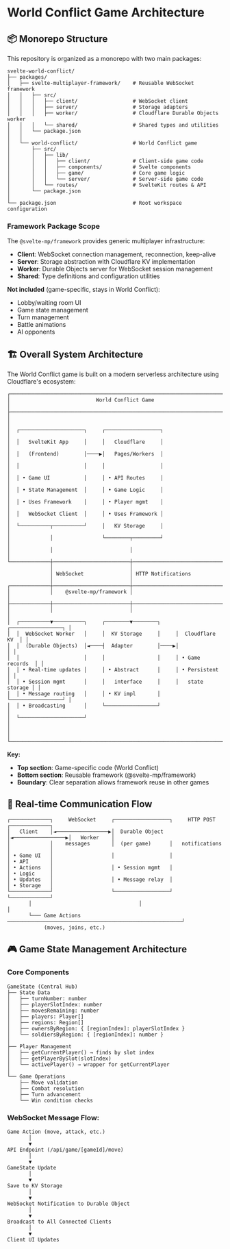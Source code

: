 # World Conflict Game Architecture

## 📦 Monorepo Structure

This repository is organized as a monorepo with two main packages:

```
svelte-world-conflict/
├── packages/
│   ├── svelte-multiplayer-framework/    # Reusable WebSocket framework
│   │   ├── src/
│   │   │   ├── client/                  # WebSocket client
│   │   │   ├── server/                  # Storage adapters
│   │   │   ├── worker/                  # Cloudflare Durable Objects worker
│   │   │   └── shared/                  # Shared types and utilities
│   │   └── package.json
│   │
│   └── world-conflict/                  # World Conflict game
│       ├── src/
│       │   ├── lib/
│       │   │   ├── client/              # Client-side game code
│       │   │   ├── components/          # Svelte components
│       │   │   ├── game/                # Core game logic
│       │   │   └── server/              # Server-side game code
│       │   └── routes/                  # SvelteKit routes & API
│       └── package.json
│
└── package.json                         # Root workspace configuration
```

### Framework Package Scope

The `@svelte-mp/framework` provides generic multiplayer infrastructure:

- **Client**: WebSocket connection management, reconnection, keep-alive
- **Server**: Storage abstraction with Cloudflare KV implementation
- **Worker**: Durable Objects server for WebSocket session management
- **Shared**: Type definitions and configuration utilities

**Not included** (game-specific, stays in World Conflict):
- Lobby/waiting room UI
- Game state management
- Turn management
- Battle animations
- AI opponents

## 🏗️ Overall System Architecture

The World Conflict game is built on a modern serverless architecture using Cloudflare's ecosystem:

```
┌────────────────────────────────────────────────────────────────────────────┐
│                            World Conflict Game                             │
├────────────────────────────────────────────────────────────────────────────┤
│                                                                            │
│  ┌─────────────────────┐     ┌──────────────────┐                        │
│  │   SvelteKit App     │     │   Cloudflare     │                        │
│  │   (Frontend)        │────▶│   Pages/Workers  │                        │
│  │                     │     │                  │                        │
│  │ • Game UI           │     │ • API Routes     │                        │
│  │ • State Management  │     │ • Game Logic     │                        │
│  │ • Uses Framework    │     │ • Player mgmt    │                        │
│  │   WebSocket Client  │     │ • Uses Framework │                        │
│  └──────────┬──────────┘     │   KV Storage     │                        │
│             │                └────────┬─────────┘                        │
│             │                         │                                   │
└─────────────┼─────────────────────────┼───────────────────────────────────┘
              │                         │
              │ WebSocket               │ HTTP Notifications
              │                         │
┌─────────────┼─────────────────────────┼───────────────────────────────────┐
│             │    @svelte-mp/framework │                                   │
├─────────────┼─────────────────────────┼───────────────────────────────────┤
│             │                         │                                   │
│  ┌──────────▼──────────┐     ┌────────▼────────┐     ┌─────────────────┐ │
│  │  WebSocket Worker   │     │  KV Storage     │     │  Cloudflare KV  │ │
│  │  (Durable Objects)  │◄────┤  Adapter        │────▶│                 │ │
│  │                     │     │                 │     │ • Game records  │ │
│  │ • Real-time updates │     │ • Abstract      │     │ • Persistent    │ │
│  │ • Session mgmt      │     │   interface     │     │   state storage │ │
│  │ • Message routing   │     │ • KV impl       │     └─────────────────┘ │
│  │ • Broadcasting      │     └─────────────────┘                         │
│  └─────────────────────┘                                                 │
│                                                                           │
└───────────────────────────────────────────────────────────────────────────┘
```

**Key:**
- **Top section**: Game-specific code (World Conflict)
- **Bottom section**: Reusable framework (@svelte-mp/framework)
- **Boundary**: Clear separation allows framework reuse in other games

## 🔄 Real-time Communication Flow

```
┌─────────────┐     WebSocket     ┌──────────────────┐     HTTP POST     ┌─────────────┐
│   Client    │◄─────────────────▶│  Durable Object  │◄─────────────────▶│   Worker    │
│             │    messages       │  (per game)      │   notifications   │             │
│ • Game UI   │                   │                  │                   │ • API       │
│ • Actions   │                   │ • Session mgmt   │                   │ • Logic     │
│ • Updates   │                   │ • Message relay  │                   │ • Storage   │
└─────────────┘                   └──────────────────┘                   └─────────────┘
       │                                   │                                     │
       └─── Game Actions ─────────────────────────────────────────────────────────┘
            (moves, joins, etc.)
```

## 🎮 Game State Management Architecture

### Core Components

```
GameState (Central Hub)
├── State Data
│   ├── turnNumber: number
│   ├── playerSlotIndex: number
│   ├── movesRemaining: number
│   ├── players: Player[]
│   ├── regions: Region[]
│   ├── ownersByRegion: { [regionIndex]: playerSlotIndex }
│   └── soldiersByRegion: { [regionIndex]: number }
│
├── Player Management
│   ├── getCurrentPlayer() → finds by slot index
│   ├── getPlayerBySlot(slotIndex)
│   └── activePlayer() → wrapper for getCurrentPlayer
│
└── Game Operations
    ├── Move validation
    ├── Combat resolution
    ├── Turn advancement
    └── Win condition checks
```


### WebSocket Message Flow:
```
Game Action (move, attack, etc.)
       │
       ▼
API Endpoint (/api/game/[gameId]/move)
       │
       ▼
GameState Update
       │
       ▼
Save to KV Storage
       │
       ▼
WebSocket Notification to Durable Object
       │
       ▼
Broadcast to All Connected Clients
       │
       ▼
Client UI Updates
```

